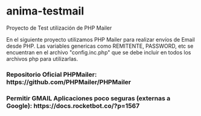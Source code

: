 # anima-testmail
Proyecto de Test utilización de PHP Mailer


En el siguiente proyecto utilizamos PHP Mailer para realizar envíos de Email desde PHP.
Las variables genericas como REMITENTE, PASSWORD, etc se encuentran en el archivo "config.inc.php" que se debe incluir en todos los archivos php para utilizarlas.

<h3>Repositorio Oficial PHPMailer: https://github.com/PHPMailer/PHPMailer</h3>
<h3>Permitir GMAIL Aplicaciones poco seguras (externas a Google): https://docs.rocketbot.co/?p=1567</h3>

